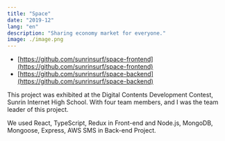 ```yaml
---
title: "Space"
date: "2019-12"
lang: "en"
description: "Sharing economy market for everyone."
image: ./image.png
---
```


* [https://github.com/sunrinsurf/space-frontend](https://github.com/sunrinsurf/space-frontend)
* [https://github.com/sunrinsurf/space-backend](https://github.com/sunrinsurf/space-backend)

This project was exhibited at the Digital Contents Development Contest, Sunrin Internet High School. With four team members, and I was the team leader of this project.

We used React, TypeScript, Redux in Front-end and Node.js, MongoDB, Mongoose, Express, AWS SMS in Back-end Project.

